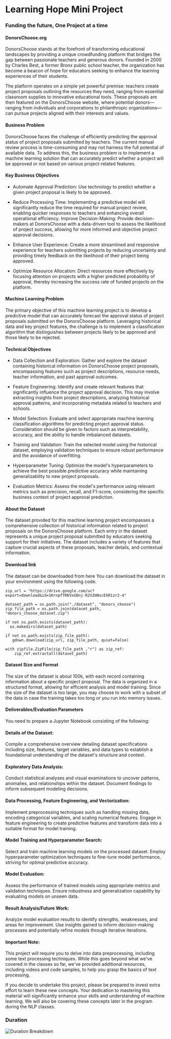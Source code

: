 # Learning Hope Mini Project
### Funding the future, One Project at a time

#### DonorsChoose.org
DonorsChoose stands at the forefront of transforming educational landscapes by providing a unique crowdfunding platform that bridges the gap between passionate teachers and generous donors. Founded in 2000 by Charles Best, a former Bronx public school teacher, the organization has become a beacon of hope for educators seeking to enhance the learning experiences of their students.

The platform operates on a simple yet powerful premise: teachers create project proposals outlining the resources they need, ranging from essential classroom supplies to innovative educational tools. These proposals are then featured on the DonorsChoose website, where potential donors—ranging from individuals and corporations to philanthropic organizations—can pursue projects aligned with their interests and values.

#### Business Problem
DonorsChoose faces the challenge of efficiently predicting the approval status of project proposals submitted by teachers. The current manual review process is time-consuming and may not harness the full potential of available data. To address this, the business problem is to implement a machine learning solution that can accurately predict whether a project will be approved or not based on various project-related features.

#### Key Business Objectives
- Automate Approval Prediction: Use technology to predict whether a given project proposal is likely to be approved.

- Reduce Processing Time: Implementing a predictive model will significantly reduce the time required for manual project review, enabling quicker responses to teachers and enhancing overall operational efficiency.
Improve Decision-Making: Provide decision-makers at DonorsChoose with a data-driven tool to assess the likelihood of project success, allowing for more informed and objective project approval decisions.

- Enhance User Experience: Create a more streamlined and responsive experience for teachers submitting projects by reducing uncertainty and providing timely feedback on the likelihood of their project being approved.

- Optimize Resource Allocation: Direct resources more effectively by focusing attention on projects with a higher predicted probability of approval, thereby increasing the success rate of funded projects on the platform.

#### Machine Learning Problem

The primary objective of this machine learning project is to develop a predictive model that can accurately forecast the approval status of project proposals submitted on the DonorsChoose platform. Leveraging historical data and key project features, the challenge is to implement a classification algorithm that distinguishes between projects likely to be approved and those likely to be rejected.

#### Technical Objectives
- Data Collection and Exploration: Gather and explore the dataset containing historical information on DonorsChoose project proposals, encompassing features such as project descriptions, resource needs, teacher information, and past approval outcomes.

- Feature Engineering: Identify and create relevant features that significantly influence the project approval decision. This may involve extracting insights from project descriptions, analyzing historical approval patterns, and incorporating metadata related to teachers and schools.

- Model Selection: Evaluate and select appropriate machine learning classification algorithms for predicting project approval status. Consideration should be given to factors such as interpretability, accuracy, and the ability to handle imbalanced datasets.

- Training and Validation: Train the selected model using the historical dataset, employing validation techniques to ensure robust performance and the avoidance of overfitting.

- Hyperparameter Tuning: Optimize the model's hyperparameters to achieve the best possible predictive accuracy while maintaining generalizability to new project proposals.

- Evaluation Metrics: Assess the model's performance using relevant metrics such as precision, recall, and F1-score, considering the specific business context of project approval prediction.

#### About the Dataset
The dataset provided for this machine learning project encompasses a comprehensive collection of historical information related to project proposals on the DonorsChoose platform. Each entry in the dataset represents a unique project proposal submitted by educators seeking support for their initiatives. The dataset includes a variety of features that capture crucial aspects of these proposals, teacher details, and contextual information.

#### Download link
The dataset can be downloaded from here
You can download the dataset in your environment using the following code.
```
zip_url = "https://drive.google.com/uc?export=download&id=1KrnpfYRKVxGDnj-R2VZmNscEkR1zr2-4"

dataset_path = os.path.join("./dataset", "donors_choose")
zip_file_path = os.path.join(dataset_path, "donors_choose_dataset.zip")

if not os.path.exists(dataset_path):
  os.makedirs(dataset_path)

if not os.path.exists(zip_file_path):
   gdown.download(zip_url, zip_file_path, quiet=False)

with zipfile.ZipFile(zip_file_path ,"r") as zip_ref:
    zip_ref.extractall(dataset_path)
```

#### Dataset Size and Format
The size of the dataset is about 100k, with each record containing information about a specific project proposal. The data is organized in a structured format, allowing for efficient analysis and model training.
Since the size of the dataset is too large, you may choose to work with a subset of the data in case the training takes too long or you run into memory issues.

#### Deliverables/Evaluation Parameters
You need to prepare a Jupyter Notebook consisting of the following:

#### Details of the Dataset:
Compile a comprehensive overview detailing dataset specifications including size, features, target variables, and data types to establish a foundational understanding of the dataset's structure and context.

#### Exploratory Data Analysis: 
Conduct statistical analyses and visual examinations to uncover patterns, anomalies, and relationships within the dataset. Document findings to inform subsequent modeling decisions.

#### Data Processing, Feature Engineering, and Vectorization: 
Implement preprocessing techniques such as handling missing data, encoding categorical variables, and scaling numerical features. Engage in feature engineering to create predictive features and transform data into a suitable format for model training.

#### Model Training and Hyperparameter Search: 
Select and train machine learning models on the processed dataset. Employ hyperparameter optimization techniques to fine-tune model performance, striving for optimal predictive accuracy.

#### Model Evaluation: 
Assess the performance of trained models using appropriate metrics and validation techniques. Ensure robustness and generalization capability by evaluating models on unseen data.

#### Result Analysis/Future Work: 
Analyze model evaluation results to identify strengths, weaknesses, and areas for improvement. Use insights gained to inform decision-making processes and potentially refine models through iterative iterations.

#### Important Note:
This project will require you to delve into data preprocessing, including some text processing techniques. While this goes beyond what we've covered in the classes so far, we've provided additional resources, including videos and code samples, to help you grasp the basics of text processing.

If you decide to undertake this project, please be prepared to invest extra effort to learn these new concepts. Your dedication to mastering this material will significantly enhance your skills and understanding of machine learning. We will also be covering these concepts later in the program during the NLP classes.

### Duration
![Duration Breakdown](./images/Duration.png)

